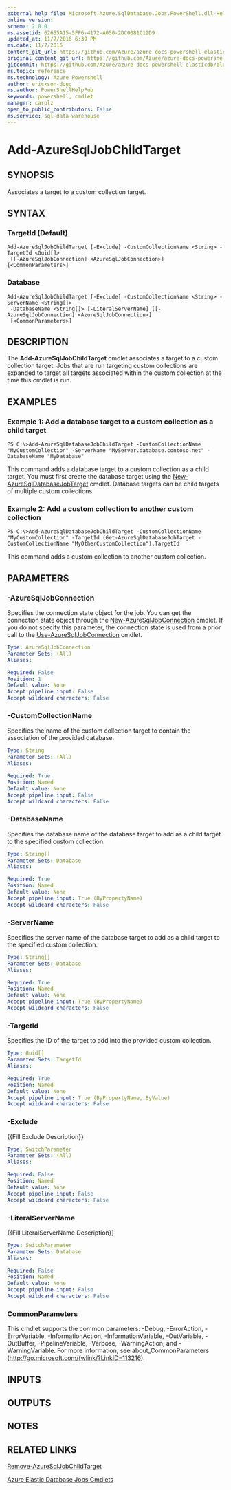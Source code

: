 ```yaml
---
external help file: Microsoft.Azure.SqlDatabase.Jobs.PowerShell.dll-Help.xml
online version:
schema: 2.0.0
ms.assetid: 62655A15-5FF6-4172-A050-2DC0081C12D9
updated_at: 11/7/2016 6:39 PM
ms.date: 11/7/2016
content_git_url: https://github.com/Azure/azure-docs-powershell-elasticdb/blob/live/ElasticDB/ElasticDatabaseJobs/v0.8.33/Add-AzureSqlJobChildTarget.md
original_content_git_url: https://github.com/Azure/azure-docs-powershell-elasticdb/blob/live/ElasticDB/ElasticDatabaseJobs/v0.8.33/Add-AzureSqlJobChildTarget.md
gitcommit: https://github.com/Azure/azure-docs-powershell-elasticdb/blob/d819015b3c9ed8795d9959ab855df108d2be7d9c/ElasticDB/ElasticDatabaseJobs/v0.8.33/Add-AzureSqlJobChildTarget.md
ms.topic: reference
ms.technology: Azure Powershell
author: erickson-doug
ms.author: PowerShellHelpPub
keywords: powershell, cmdlet
manager: carolz
open_to_public_contributors: False
ms.service: sql-data-warehouse
---
```


# Add-AzureSqlJobChildTarget

## SYNOPSIS
Associates a target to a custom collection target.

## SYNTAX

### TargetId (Default)
```
Add-AzureSqlJobChildTarget [-Exclude] -CustomCollectionName <String> -TargetId <Guid[]>
 [[-AzureSqlJobConnection] <AzureSqlJobConnection>] [<CommonParameters>]
```

### Database
```
Add-AzureSqlJobChildTarget [-Exclude] -CustomCollectionName <String> -ServerName <String[]>
 -DatabaseName <String[]> [-LiteralServerName] [[-AzureSqlJobConnection] <AzureSqlJobConnection>]
 [<CommonParameters>]
```

## DESCRIPTION
The **Add-AzureSqlJobChildTarget** cmdlet associates a target to a custom collection target.
Jobs that are run targeting custom collections are expanded to target all targets associated within the custom collection at the time this cmdlet is run.

## EXAMPLES

### Example 1: Add a database target to a custom collection as a child target
```
PS C:\>Add-AzureSqlDatabaseJobChildTarget -CustomCollectionName "MyCustomCollection" -ServerName "MyServer.database.contoso.net" -DatabaseName "MyDatabase"
```

This command adds a database target to a custom collection as a child target.
You must first create the database target using the [New-AzureSqlDatabaseJobTarget](./New-AzureSqlDatabaseJobTarget.md) cmdlet.
Database targets can be child targets of multiple custom collections.

### Example 2: Add a custom collection to another custom collection
```
PS C:\>Add-AzureSqlDatabaseJobChildTarget -CustomCollectionName "MyCustomCollection" -TargetId (Get-AzureSqlDatabaseJobTarget -CustomCollectionName "MyOtherCustomCollection").TargetId
```

This command adds a custom collection to another custom collection.

## PARAMETERS

### -AzureSqlJobConnection
Specifies the connection state object for the job.
You can get the connection state object through the [New-AzureSqlJobConnection](./New-AzureSqlJobConnection.md) cmdlet.
If you do not specify this parameter, the connection state is used from a prior call to the [Use-AzureSqlJobConnection](./Use-AzureSqlJobConnection.md) cmdlet.

```yaml
Type: AzureSqlJobConnection
Parameter Sets: (All)
Aliases:

Required: False
Position: 1
Default value: None
Accept pipeline input: False
Accept wildcard characters: False
```

### -CustomCollectionName
Specifies the name of the custom collection target to contain the association of the provided database.

```yaml
Type: String
Parameter Sets: (All)
Aliases:

Required: True
Position: Named
Default value: None
Accept pipeline input: False
Accept wildcard characters: False
```

### -DatabaseName
Specifies the database name of the database target to add as a child target to the specified custom collection.

```yaml
Type: String[]
Parameter Sets: Database
Aliases:

Required: True
Position: Named
Default value: None
Accept pipeline input: True (ByPropertyName)
Accept wildcard characters: False
```

### -ServerName
Specifies the server name of the database target to add as a child target to the specified custom collection.

```yaml
Type: String[]
Parameter Sets: Database
Aliases:

Required: True
Position: Named
Default value: None
Accept pipeline input: True (ByPropertyName)
Accept wildcard characters: False
```

### -TargetId
Specifies the ID of the target to add into the provided custom collection.

```yaml
Type: Guid[]
Parameter Sets: TargetId
Aliases:

Required: True
Position: Named
Default value: None
Accept pipeline input: True (ByPropertyName, ByValue)
Accept wildcard characters: False
```

### -Exclude
{{Fill Exclude Description}}

```yaml
Type: SwitchParameter
Parameter Sets: (All)
Aliases:

Required: False
Position: Named
Default value: None
Accept pipeline input: False
Accept wildcard characters: False
```

### -LiteralServerName
{{Fill LiteralServerName Description}}

```yaml
Type: SwitchParameter
Parameter Sets: Database
Aliases:

Required: False
Position: Named
Default value: None
Accept pipeline input: False
Accept wildcard characters: False
```

### CommonParameters
This cmdlet supports the common parameters: -Debug, -ErrorAction, -ErrorVariable, -InformationAction, -InformationVariable, -OutVariable, -OutBuffer, -PipelineVariable, -Verbose, -WarningAction, and -WarningVariable. For more information, see about_CommonParameters (http://go.microsoft.com/fwlink/?LinkID=113216).

## INPUTS

## OUTPUTS

## NOTES

## RELATED LINKS

[Remove-AzureSqlJobChildTarget](xref:ElasticDatabaseJobs/v0.8.33/Remove-AzureSqlJobChildTarget.md)

[Azure Elastic Database Jobs Cmdlets](xref:ElasticDatabaseJobs/v0.8.33/ElasticDatabaseJobs.md)

